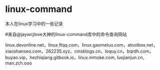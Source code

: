 # linux-command
本人在linux学习中的一些记录

#来自@jaywcjlove大神的linux-command库中的命令查询网站


linux.devonline.net，linux.ftqq.com，linux.gaomeluo.com，atoolbox.net，xiaoshanseo.com，262235.xyz，cmsblogs.cn，loquy.cn，bqrdh.com，buyao.vip，hezhiqiang.gitbook.io，linux.mmoke.com, luojianjun.cn, man.zch.ooo
